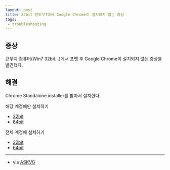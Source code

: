 ```yaml
---
layout: post
title: 32bit 윈도우7에서 Google Chrome이 설치되지 않는 증상
tags: 
 - troubleshooting
---
```


## 증상

근무지 컴퓨터(Win7 32bit...)에서 포맷 후 Google Chrome이 설치되지 않는 증상을 발견했다.

## 해결

Chrome Standalone installer를 받아서 설치한다.

해당 계정에만 설치하기

- [32bit](http://www.google.com/chrome/eula.html?standalone=1)
- [64bit](http://www.google.com/chrome/eula.html?standalone=1&platform=win64)

전체 계정에 설치하기

- [32bit](http://www.google.com/chrome/eula.html?system=true&standalone=1)
- [64bit](http://www.google.com/chrome/eula.html?system=true&standalone=1&platform=win64)

- - -

- via [ASKVG](http://www.askvg.com/official-link-to-download-google-chrome-standalone-offline-installer/)